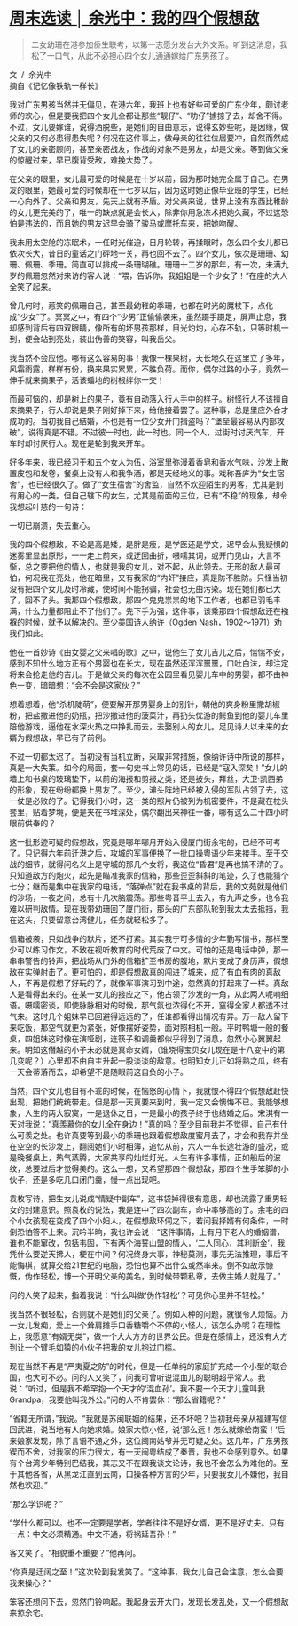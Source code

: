<link href="../../../css/style.css" rel="stylesheet" type="text/css" />

# [周末选读 │ 余光中：我的四个假想敌](https://mp.weixin.qq.com/s?__biz=MjM5NTY5Njc4MQ==&mid=2651034674&idx=3&sn=b5130cabc7eb02dd32b69076bc097ea7&chksm=bd03add08a7424c6c3527084f0af31d096dd5724c46e1f882bc010afe02768a17be78c2fcc2a&scene=21#wechat_redirect)

> 二女幼珊在港参加侨生联考，以第一志愿分发台大外文系。听到这消息，我松了一口气，从此不必担心四个女儿通通嫁给广东男孩了。

<span class="r">文  /  余光中<br />摘自《记忆像铁轨一样长》

<div class="p">

我对广东男孩当然并无偏见，在港六年，我班上也有好些可爱的广东少年，颇讨老师的欢心，但是要我把四个女儿全都让那些“靓仔”、“叻仔”掳掠了去，却舍不得。不过，女儿要嫁谁，说得洒脱些，是她们的自由意志，说得玄妙些呢，是因缘，做父亲的又何必患得患失呢？何况在这件事上，做母亲的往往位居要冲，自然而然成了女儿的亲密顾问，甚至亲密战友，作战的对象不是男友，却是父亲。等到做父亲的惊醒过来，早已腹背受敌，难挽大势了。

在父亲的眼里，女儿最可爱的时候是在十岁以前，因为那时她完全属于自己。在男友的眼里，她最可爱的时候却在十七岁以后，因为这时她正像毕业班的学生，已经一心向外了。父亲和男友，先天上就有矛盾。对父亲来说，世界上没有东西比稚龄的女儿更完美的了，唯一的缺点就是会长大，除非你用急冻术把她久藏，不过这恐怕是违法的，而且她的男友迟早会骑了骏马或摩托车来，把她吻醒。

我未用太空舱的冻眠术，一任时光催迫，日月轮转，再揉眼时，怎么四个女儿都已依次长大，昔日的童话之门砰地一关，再也回不去了。四个女儿，依次是珊珊、幼珊、佩珊、季珊。简直可以排成一条珊瑚礁。珊珊十二岁的那年，有一次，未满九岁的佩珊忽然对来访的客人说：“喂，告诉你，我姐姐是一个少女了！”在座的大人全笑了起来。

曾几何时，惹笑的佩珊自己，甚至最幼稚的季珊，也都在时光的魔杖下，点化成“少女”了。冥冥之中，有四个“少男”正偷偷袭来，虽然蹑手蹑足，屏声止息，我却感到背后有四双眼睛，像所有的坏男孩那样，目光灼灼，心存不轨，只等时机一到，便会站到亮处，装出伪善的笑容，叫我岳父。

我当然不会应他。哪有这么容易的事！我像一棵果树，天长地久在这里立了多年，风霜雨露，样样有份，换来果实累累，不胜负荷。而你，偶尔过路的小子，竟然一伸手就来摘果子，活该蟠地的树根绊你一交！

而最可恼的，却是树上的果子，竟有自动落入行人手中的样子。树怪行人不该擅自来摘果子，行人却说是果子刚好掉下来，给他接着罢了。这种事，总是里应外合才成功的。当初我自己结婚，不也是有一位少女开门揖盗吗？“堡垒最容易从内部攻破”，说得真是不错。不过彼一时也，此一时也。同一个人，过街时讨厌汽车，开车时却讨厌行人。现在是轮到我来开车。

好多年来，我已经习于和五个女人为伍，浴室里弥漫着香皂和香水气味，沙发上散置皮包和发卷，餐桌上没有人和我争酒，都是天经地义的事。戏称吾庐为“女生宿舍”，也已经很久了。做了“女生宿舍”的舍监，自然不欢迎陌生的男客，尤其是别有用心的一类。但自己辖下的女生，尤其是前面的三位，已有“不稳”的现象，却令我想起叶慈的一句诗：

一切已崩溃，失去重心。

我的四个假想敌，不论是高是矮，是胖是瘦，是学医还是学文，迟早会从我疑惧的迷雾里显出原形，一一走上前来，或迂回曲折，嗫嚅其词，或开门见山，大言不惭，总之要把他的情人，也就是我的女儿，对不起，从此领去。无形的敌人最可怕，何况我在亮处，他在暗里，又有我家的“内奸”接应，真是防不胜防。只怪当初没有把四个女儿及时冷藏，使时间不能拐骗，社会也无由污染。现在她们都已大了，回不了头。我那四个假想敌，那四个鬼鬼祟祟的地下工作者，也都已羽毛丰满，什么力量都阻止不了他们了。先下手为强，这件事，该乘那四个假想敌还在襁褓的时候，就予以解决的。至少美国诗人纳许（Ogden Nash，1902～1971）劝我们如此。

他在一首妙诗《由女婴之父来唱的歌》之中，说他生了女儿吉儿之后，惴惴不安，感到不知什么地方正有个男婴也在长大，现在虽然还浑浑噩噩，口吐白沫，却注定将来会抢走他的吉儿。于是做父亲的每次在公园里看见婴儿车中的男婴，都不由神色一变，暗暗想：“会不会是这家伙？”

想着想着，他“杀机陡萌”，便要解开那男婴身上的别针，朝他的爽身粉里撒胡椒粉，把盐撒进他的奶瓶，把沙撒进他的菠菜汁，再扔头优游的鳄鱼到他的婴儿车里陪他游戏，逼他在水深火热之中挣扎而去，去娶别人的女儿。足见诗人以未来的女婿为假想敌，早已有了前例。

不过一切都太迟了。当初没有当机立断，采取非常措施，像纳许诗中所说的那样，真是一大失策。如今的局面，套一句史书上常见的话，已经是“寇入深矣！”女儿的墙上和书桌的玻璃垫下，以前的海报和剪报之类，还是披头，拜丝，大卫·凯西弟的形象，现在纷纷都换上男友了。至少，滩头阵地已经被入侵的军队占领了去，这一仗是必败的了。记得我们小时，这一类的照片仍被列为机密要件，不是藏在枕头套里，贴着梦境，便是夹在书堆深处，偶尔翻出来神往一番，哪有这么二十四小时眼前供奉的？

这一批形迹可疑的假想敌，究竟是哪年哪月开始入侵厦门街余宅的，已经不可考了。只记得六年前迁港之后，攻城的军事便换了一批口操粤语少年来接手。至于交战的细节，就得问名义上是守城的那几个女将，我这位“昏君”是再也搞不清的了。只知道敌方的炮火，起先是瞄准我家的信箱，那些歪歪斜斜的笔迹，久了也能猜个七分；继而是集中在我家的电话，“落弹点”就在我书桌的背后，我的文苑就是他们的沙场，一夜之间，总有十几次脑震荡。那些粤音平上去入，有九声之多，也令我难以研判敌情。现在我带幼珊回了厦门街，那头的广东部队轮到我太太去抵挡，我在这头，只要留意台湾健儿，任务就轻松多了。

信箱被袭，只如战争的默片，还不打紧。其实我宁可多情的少年勤写情书，那样至少可以练习作文，不致在视听教育的时代荒废了中文。可怕的还是电话中弹，那一串串警告的铃声，把战场从门外的信箱扩至书房的腹地，默片变成了身历声，假想敌在实弹射击了。更可怕的，却是假想敌真的闯进了城来，成了有血有肉的真敌人，不再是假想了好玩的了，就像军事演习到中途，忽然真的打起来了一样。真敌人是看得出来的。在某一女儿的接应之下，他占领了沙发的一角，从此两人呢喃细语。嗫嚅密谈，即使脉脉相对的时候，那气氛也浓得化不开，窒得全家人都透不过气来。这时几个姐妹早已回避得远远的了，任谁都看得出情况有异。万一敌人留下来吃饭，那空气就更为紧张，好像摆好姿势，面对照相机一般。平时鸭塘一般的餐桌，四姐妹这时像在演哑剧，连筷子和调羹都似乎得到了消息，忽然小心翼翼起来。明知这僭越的小子未必就是真命女婿，（谁晓得宝贝女儿现在是十八变中的第几变呢？）心里却不由自主升起一股淡淡的敌意。也明知女儿正如将熟之瓜，终有一天会蒂落而去，却希望不是随眼前这自负的小子。

当然，四个女儿也自有不乖的时候，在恼怒的心情下，我就恨不得四个假想敌赶快出现，把她们统统带走。但是那一天真要来到时，我一定又会懊悔不已。我能够想象，人生的两大寂寞，一是退休之日，一是最小的孩子终于也结婚之后。宋淇有一天对我说：“真羡慕你的女儿全在身边！”真的吗？至少目前我并不觉得，自己有什么可羡之处。也许真要等到最小的季珊也跟着假想敌度蜜月去了，才会和我存并坐在空空的长沙发上，翻阅她们小时相簿，追忆从前，六人一车长途壮游的盛况，或是晚餐桌上，热气蒸腾，大家共享的灿烂灯光。人生有许多事情，正如船后的波纹，总要过后才觉得美的。这么一想，又希望那四个假想敌，那四个生手笨脚的小伙子，还是多吃几口闭门羹，慢一点出现吧。

袁枚写诗，把生女儿说成“情疑中副车”，这书袋掉得很有意思，却也流露了重男轻女的封建意识。照袁枚的说法，我是连中了四次副车，命中率够高的了。余宅的四个小女孩现在变成了四个小妇人，在假想敌环伺之下，若问我择婿有何条件，一时倒恐怕答不上来。沉吟半晌，我也许会说：“这件事情，上有月下老人的婚姻谱，谁也不能窜改，包括韦固，下有两个海誓山盟的情人，‘二人同心，其利断金’，我凭什么要逆天拂人，梗在中间？何况终身大事，神秘莫测，事先无法推理，事后不能悔棋，就算交给21世纪的电脑，恐怕也算不出什么或然率来。倒不如故示慷慨，伪作轻松，博一个开明父亲的美名，到时候带颗私章，去做主婚人就是了。”

问的人笑了起来，指着我说：“什么叫做‘伪作轻松’？可见你心里并不轻松。”

我当然不很轻松，否则就不是她们的父亲了。例如人种的问题，就很令人烦恼。万一女儿发痴，爱上一个耸肩摊手口香糖嚼个不停的小怪人，该怎么办呢？在理性上，我愿意“有婿无类”，做一个大大方方的世界公民。但是在感情上，还没有大方到让一个臂毛如猿的小伙子把我的女儿抱过门槛。

现在当然不再是“严夷夏之防”的时代，但是一任单纯的家庭扩充成一个小型的联合国，也大可不必。问的人又笑了，问我可曾听说混血儿的聪明超乎常人。我说：“听过，但是我不希罕抱一个天才的‘混血孙’。我不要一个天才儿童叫我Grandpa，我要他叫我外公。”问的人不肯罢休：“那么省籍呢？”

“省籍无所谓，”我说。“我就是苏闽联姻的结果，还不坏吧？当初我母亲从福建写信回武进，说当地有人向她求婚。娘家大惊小怪，说‘那么远！怎么就嫁给南蛮！’后来娘家发现，除了言语不通之外，这位闽南姑爷并无可疑之处。这几年，广东男孩锲而不舍，对我家的压力很大，有一天闽粤结成了秦晋，我也不会感到意外。如果有个台湾少年特别巴结我，其志又不在跟我谈文论诗，我也不会怎么为难他的。至于其他各省，从黑龙江直到云南，口操各种方言的少年，只要我女儿不嫌他，我自然也欢迎。”

“那么学识呢？”

“学什么都可以。也不一定要是学者，学者往往不是好女婿，更不是好丈夫。只有一点：中文必须精通。中文不通，将祸延吾孙！”

客又笑了。“相貌重不重要？”他再问。

“你真是迂阔之至！”这次轮到我发笑了。“这种事，我女儿自己会注意，怎么会要我来操心？”

笨客还想问下去，忽然门铃响起。我起身去开大门，发现长发乱处，又一个假想敌来掠余宅。
